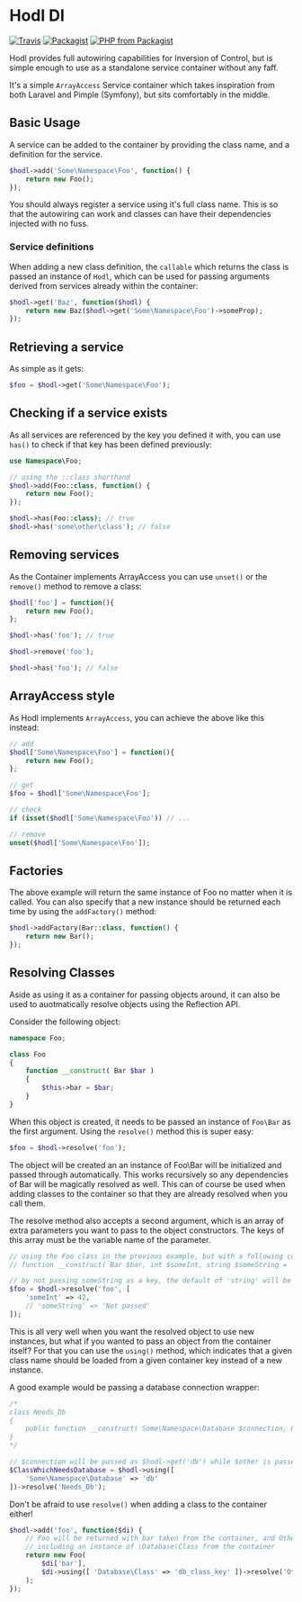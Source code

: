 # Hodl DI

[![Travis](https://img.shields.io/travis/jakewhiteley/hodl.svg?style=for-the-badge)](https://travis-ci.org/jakewhiteley/hodl) 
[![Packagist](https://img.shields.io/packagist/v/jakewhiteley/hodl.svg?style=for-the-badge)](https://packagist.org/packages/jakewhiteley/hodl) 
[![PHP from Packagist](https://img.shields.io/packagist/php-v/jakewhiteley/hodl.svg?style=for-the-badge)](https://packagist.org/packages/jakewhiteley/hodl)



Hodl provides full autowiring capabilities for Inversion of Control, but is simple enough to use as a standalone service container without any faff.

It's a simple `ArrayAccess` Service container which takes inspiration from both Laravel and Pimple (Symfony), but sits comfortably in the middle.

## Basic Usage

A service can be added to the container by providing the class name, and a definition for the service.

```` php
$hodl->add('Some\Namespace\Foo', function() {
	return new Foo();
});
````

You should always register a service using it's full class name. This is so that the autowiring can work and classes can have their dependencies injected with no fuss.

### Service definitions

When adding a new class definition, the `callable` which returns the class is passed an instance of `Hodl`, which can be used for passing arguments derived from services already within the container:

```` php
$hodl->get('Baz', function($hodl) {
	return new Baz($hodl->get('Some\Namespace\Foo')->someProp);
});
````

## Retrieving a service

As simple as it gets:

```` php
$foo = $hodl->get('Some\Namespace\Foo');
````

## Checking if a service exists

As all services are referenced by the key you defined it with, you can use `has()` to check if that key has been defined previously:

```` php
use Namespace\Foo;

// using the ::class shorthand
$hodl->add(Foo::class, function() {
    return new Foo();
});

$hodl->has(Foo::class); // true
$hodl->has('some\other\class'); // false
````

## Removing services

As the Container implements ArrayAccess you can use `unset()` or the `remove()` method to remove a class:
```` php
$hodl['foo'] = function(){
    return new Foo();
};

$hodl->has('foo'); // true

$hodl->remove('foo');

$hodl->has('foo'); // false
````


## ArrayAccess style

As Hodl implements `ArrayAccess`, you can achieve the above like this instead:

````php
// add
$hodl['Some\Namespace\Foo'] = function(){
    return new Foo();
};

// get
$foo = $hodl['Some\Namespace\Foo'];

// check
if (isset($hodl['Some\Namespace\Foo')) // ...

// remove
unset($hodl['Some\Namespace\Foo']);
````


## Factories

The above example will return the same instance of Foo no matter when it is called.
You can also specify that a new instance should be returned each time by using the `addFactory()` method:

```` php
$hodl->addFactory(Bar::class, function() {
	return new Bar();
});
````



## Resolving Classes

Aside as using it as a container for passing objects around, it can also be used to auotmatically resolve objects using the Reflection API.

Consider the following object:

```` php
namespace Foo;

class Foo
{
    function __construct( Bar $bar )
    {
       	$this->bar = $bar;
    }
}
````

When this object is created, it needs to be passed an instance of `Foo\Bar` as the first argument.
Using the `resolve()` method this is super easy:

```` php
$foo = $hodl->resolve('foo');
````

The object will be created an an instance of Foo\Bar will be initialized and passed through automatically. This works recursively so any dependencies of Bar will be magically resolved as well.
This can of course be used when adding classes to the container so that they are already resolved when you call them.

The resolve method also accepts a second argument, which is an array of extra parameters you want to pass to the object constructors.
The keys of this array must be the variable name of the parameter.

```` php
// using the Foo class in the previous example, but with a following constructor:
// function __construct( Bar $bar, int $someInt, string $someString = 'string' ) { ...

// by not passing someString as a key, the default of 'string' will be used
$foo = $hodl->resolve('foo', [
	'someInt' => 42,
	// 'someString' => 'Not passed'
]);
````

This is all very well when you want the resolved object to use new instances, but what if you wanted to pass an object from the container itself? For that you can use the `using()` method, which indicates that a given class name should be loaded from a given container key instead of a new instance.

A good example would be passing a database connection wrapper:

```` php
/*
class Needs_Db
{
	public function __construct( Some\Namespace\Database $connection, OtherClass $other ) {...}
}
*/

// $connection will be passed as $hodl->get('db') while $other is passed as a new instance of OtherClass
$ClassWhichNeedsDatabase = $hodl->using([
	'Some\Namespace\Database' => 'db'
])->resolve('Needs_Db');
````

Don't be afraid to use `resolve()` when adding a class to the container either!

```` php
$hodl->add('foo', function($di) {
	// Foo will be returned with bar taken from the container, and Other\Class as a new object with all dependencies resolved
	// including an instance of \Database\Class from the container
	return new Foo(
		$di['bar'], 
		$di->using([ 'Database\Class' => 'db_class_key' ])->resolve('Other\Class')
	);
});

````
